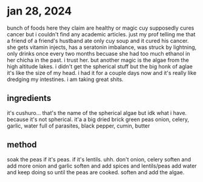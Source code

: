 # jan 28, 2024

bunch of foods here they claim are healthy or magic
cuy supposedly cures cancer but i couldn't find any academic articles. just my prof telling me that a friend of a friend's hustband ate only cuy soup and it cured his cancer.
she gets vitamin injects, has a seratonin imbalance, was struck by lightning, only drinks once every two months becuase she had too much ethanol in her chicha in the past.
i trust her.
but another magic is the algae from the high altitude lakes.
i didn't get the spherical stuff but the big honk of aglae it's like the size of my head.
i had it for a couple days now and it's really like dredging my intestines. i am taking great shits.

## ingredients

it's cushuro... that's the name of the spherical algae but idk what i have. because it's not spherical. it'a a big dried brick
green peas
onion, celery, garlic, water full of parasites, black pepper, cumin, butter

## method

soak the peas if it's peas. if it's lentils. uhh. don't
onion, celery
soften and add more onion and garlic 
soften and add spices and lentils/peas
add water and keep doing so until the peas are cooked.
soften and add the algae.
